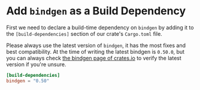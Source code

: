 # Add `bindgen` as a Build Dependency

First we need to declare a build-time dependency on `bindgen` by adding it to
the `[build-dependencies]` section of our crate's `Cargo.toml` file.

Please always use the latest version of `bindgen`, it has the most fixes and
best compatibility. At the time of writing the latest bindgen is `0.50.0`, but
you can always check [the bindgen page of
crates.io](https://crates.io/crates/bindgen) to verify the latest version if
you're unsure.

```toml
[build-dependencies]
bindgen = "0.50"
```
